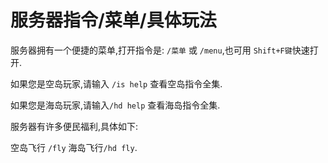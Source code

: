 # 服务器指令/菜单/具体玩法

服务器拥有一个便捷的菜单,打开指令是: `/菜单` 或 `/menu`,也可用 `Shift+F键`快速打开.

如果您是空岛玩家,请输入 `/is help` 查看空岛指令全集.

如果您是海岛玩家,请输入`/hd help` 查看海岛指令全集.

服务器有许多便民福利,具体如下:

空岛飞行 `/fly`   海岛飞行`/hd fly`.

